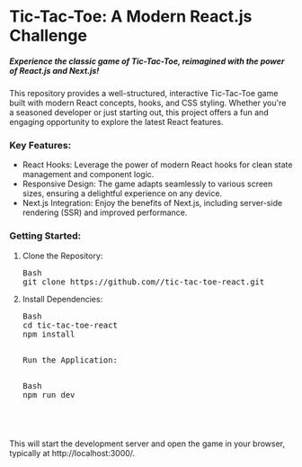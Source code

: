 <h1>Tic-Tac-Toe: A Modern React.js Challenge</h1>

<h5>Experience the classic game of Tic-Tac-Toe, reimagined with the power of React.js and Next.js!</h5>

<p>This repository provides a well-structured, interactive Tic-Tac-Toe game built with modern React concepts, hooks, and CSS styling. Whether you're a seasoned developer or just starting out, this project offers a fun and engaging opportunity to explore the latest React features.</p>

<h3>Key Features:</h3>
<ul>
<li>React Hooks: Leverage the power of modern React hooks for clean state management and component logic.</li>
<li>Responsive Design: The game adapts seamlessly to various screen sizes, ensuring a delightful experience on any device.</li>
<li>Next.js Integration: Enjoy the benefits of Next.js, including server-side rendering (SSR) and improved performance.</li>
</ul>
<h3>Getting Started:</h3>
<ol>
<li>Clone the Repository:</li>
<pre>Bash
git clone https://github.com/<your-username>/tic-tac-toe-react.git</pre>

<li>Install Dependencies:</li>
<pre>Bash
cd tic-tac-toe-react
npm install<pre>

<li>Run the Application:</li>
<pre>Bash
npm run dev<pre>
</ol>

This will start the development server and open the game in your browser, typically at http://localhost:3000/.
